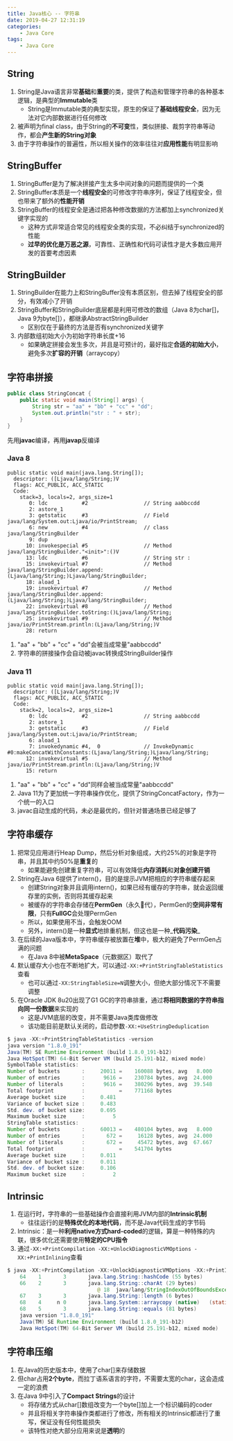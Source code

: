 ```yaml
---
title: Java核心 -- 字符串
date: 2019-04-27 12:31:19
categories:
    - Java Core
tags:
    - Java Core
---
```


## String
1. String是Java语言非常**基础**和**重要**的类，提供了构造和管理字符串的各种基本逻辑，是典型的**Immutable**类
    - String是Immutable类的典型实现，原生的保证了**基础线程安全**，因为无法对它内部数据进行任何修改
2. 被声明为final class，由于String的**不可变**性，类似拼接、裁剪字符串等动作，都会**产生新的String对象**
3. 由于字符串操作的普遍性，所以相关操作的效率往往对**应用性能**有明显影响

<!-- more -->

## StringBuffer
1. StringBuffer是为了解决拼接产生太多中间对象的问题而提供的一个类
2. StringBuffer本质是一个**线程安全**的可修改字符串序列，保证了线程安全，但也带来了额外的**性能开销**
3. StringBuffer的线程安全是通过把各种修改数据的方法都加上synchronized关键字实现的
    - 这种方式非常适合常见的线程安全类的实现，不必纠结于synchronized的性能
    - **过早的优化是万恶之源**，可靠性、正确性和代码可读性才是大多数应用开发的首要考虑因素

## StringBuilder
1. StringBuilder在能力上和StringBuffer没有本质区别，但去掉了线程安全的部分，有效减小了开销
2. StringBuffer和StringBuilder底层都是利用可修改的数组（Java 8为char[]，Java 9为byte[]），都继承AbstractStringBuilder
    - 区别仅在于最终的方法是否有synchronized关键字
3. 内部数组初始大小为初始字符串长度+16
    - 如果确定拼接会发生多次，并且是可预计的，最好指定**合适的初始大小**，避免多次**扩容的开销**（arraycopy）

## 字符串拼接
```java
public class StringConcat {
    public static void main(String[] args) {
        String str = "aa" + "bb" + "cc" + "dd";
        System.out.println("str : " + str);
    }
}
```
先用**javac**编译，再用**javap**反编译

### Java 8
```
public static void main(java.lang.String[]);
  descriptor: ([Ljava/lang/String;)V
  flags: ACC_PUBLIC, ACC_STATIC
  Code:
    stack=3, locals=2, args_size=1
       0: ldc           #2                  // String aabbccdd
       2: astore_1
       3: getstatic     #3                  // Field java/lang/System.out:Ljava/io/PrintStream;
       6: new           #4                  // class java/lang/StringBuilder
       9: dup
      10: invokespecial #5                  // Method java/lang/StringBuilder."<init>":()V
      13: ldc           #6                  // String str :
      15: invokevirtual #7                  // Method java/lang/StringBuilder.append:(Ljava/lang/String;)Ljava/lang/StringBuilder;
      18: aload_1
      19: invokevirtual #7                  // Method java/lang/StringBuilder.append:(Ljava/lang/String;)Ljava/lang/StringBuilder;
      22: invokevirtual #8                  // Method java/lang/StringBuilder.toString:()Ljava/lang/String;
      25: invokevirtual #9                  // Method java/io/PrintStream.println:(Ljava/lang/String;)V
      28: return
```
1. "aa" + "bb" + "cc" + "dd"会被当成常量"aabbccdd"
2. 字符串的拼接操作会自动被javac转换成StringBuilder操作

### Java 11
```
public static void main(java.lang.String[]);
  descriptor: ([Ljava/lang/String;)V
  flags: ACC_PUBLIC, ACC_STATIC
  Code:
    stack=2, locals=2, args_size=1
       0: ldc           #2                  // String aabbccdd
       2: astore_1
       3: getstatic     #3                  // Field java/lang/System.out:Ljava/io/PrintStream;
       6: aload_1
       7: invokedynamic #4,  0              // InvokeDynamic #0:makeConcatWithConstants:(Ljava/lang/String;)Ljava/lang/String;
      12: invokevirtual #5                  // Method java/io/PrintStream.println:(Ljava/lang/String;)V
      15: return
```
1. "aa" + "bb" + "cc" + "dd"同样会被当成常量"aabbccdd"
2. Java 11为了更加统一字符串操作优化，提供了StringConcatFactory，作为一个统一的入口
3. javac自动生成的代码，未必是最优的，但针对普通场景已经足够了

## 字符串缓存
1. 把常见应用进行Heap Dump，然后分析对象组成，大约25%的对象是字符串，并且其中约50%是**重复**的
    - 如果能避免创建重复字符串，可以有效降低**内存消耗**和**对象创建开销**
2. String在Java 6提供了intern()，目的是提示JVM把相应的字符串缓存起来
    - 创建String对象并且调用intern()，如果已经有缓存的字符串，就会返回缓存里的实例，否则将其缓存起来
    - 被缓存的字符串会存储在**PermGen**（永久代），PermGen的**空间非常有限**，只有**FullGC**会处理PermGen
    - 所以，如果使用不当，会触发OOM
    - 另外，intern()是一种**显式**地排重机制，但这也是一种_**代码污染**_
3. 在后续的Java版本中，字符串缓存被放置在**堆**中，极大的避免了PermGen占满的问题
    - 在Java 8中被**MetaSpace**（元数据区）取代了
4. 默认缓存大小也在不断地扩大，可以通过`-XX:+PrintStringTableStatistics`查看
    - 也可以通过`-XX:StringTableSize=N`调整大小，但绝大部分情况下不需要调整
5. 在Oracle JDK 8u20出现了G1 GC的字符串排重，通过**将相同数据的字符串指向同一份数据**来实现的
    - 这是JVM底层的改变，并不需要Java类库做修改
    - 该功能目前是默认关闭的，启动参数`-XX:+UseStringDeduplication`

```java
$ java -XX:+PrintStringTableStatistics -version
java version "1.8.0_191"
Java(TM) SE Runtime Environment (build 1.8.0_191-b12)
Java HotSpot(TM) 64-Bit Server VM (build 25.191-b12, mixed mode)
SymbolTable statistics:
Number of buckets       :     20011 =    160088 bytes, avg   8.000
Number of entries       :      9616 =    230784 bytes, avg  24.000
Number of literals      :      9616 =    380296 bytes, avg  39.548
Total footprint         :           =    771168 bytes
Average bucket size     :     0.481
Variance of bucket size :     0.483
Std. dev. of bucket size:     0.695
Maximum bucket size     :         5
StringTable statistics:
Number of buckets       :     60013 =    480104 bytes, avg   8.000
Number of entries       :       672 =     16128 bytes, avg  24.000
Number of literals      :       672 =     45472 bytes, avg  67.667
Total footprint         :           =    541704 bytes
Average bucket size     :     0.011
Variance of bucket size :     0.011
Std. dev. of bucket size:     0.106
Maximum bucket size     :         2
```

## Intrinsic
1. 在运行时，字符串的一些基础操作会直接利用JVM内部的**Intrinsic机制**
    - 往往运行的是**特殊优化的本地代码**，而不是Java代码生成的字节码
2. Intrinsic：是一种**利用native方式hard-coded**的逻辑，算是一种特殊的内联，很多优化还需要使用**特定的CPU指令**
3. 通过`-XX:+PrintCompilation -XX:+UnlockDiagnosticVMOptions -XX:+PrintInlining`查看

```java
$ java -XX:+PrintCompilation -XX:+UnlockDiagnosticVMOptions -XX:+PrintInlining -version
    64    1       3       java.lang.String::hashCode (55 bytes)
    66    2       3       java.lang.String::charAt (29 bytes)
                             @ 18  java/lang/StringIndexOutOfBoundsException::<init> (not loaded)   not inlineable
    67    3       3       java.lang.String::length (6 bytes)
    68    4     n 0       java.lang.System::arraycopy (native)   (static)
    68    5       3       java.lang.String::equals (81 bytes)
    java version "1.8.0_191"
    Java(TM) SE Runtime Environment (build 1.8.0_191-b12)
    Java HotSpot(TM) 64-Bit Server VM (build 25.191-b12, mixed mode)
```

## 字符串压缩
1. 在Java的历史版本中，使用了char[]来存储数据
2. 但char占用**2个byte**，而拉丁语系语言的字符，不需要太宽的char，这会造成一定的浪费
3. 在Java 9中引入了**Compact Strings**的设计
    - 将存储方式从char[]数组改变为一个byte[]加上一个标识编码的coder
    - 并且将相关字符串操作类都进行了修改，所有相关的Intrinsic都进行了重写，保证没有任何性能损失
    - 该特性对绝大部分应用来说是**透明**的

<!-- indicate-the-source -->
